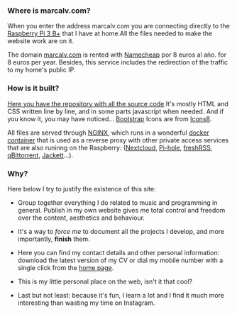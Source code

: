 <!--name:About this website-->
<!--pubdate:09/07/2020-->
<!--moddate:10/07/2020-->
<!--icon:web-->

### Where is marcalv.com?

When you enter the address marcalv.com you are connecting directly to the [Raspberry Pi 3 B+](https://www.raspberrypi.org/products/raspberry-pi-3-model-b-plus/) that I have at home.All the files needed to make the website work are on it.

The domain [marcalv.com](https://marcalv.com) is rented with [Namecheap](https://www.namecheap.com) por 8 euros al año. for 8 euros per year. Besides, this service includes the redirection of the traffic to my home's public IP. 

### How is it built?


[Here you have the repository with all the source code](https://github.com/marcalv/mywebpage).It's mostly HTML and CSS written line by line, and in some parts javascript when needed. And if you know it, you may have noticed... [Bootstrap](https://getbootstrap.com/) Icons are from [Icons8](https://icons8.com/).

All files are served through [NGINX](https://www.nginx.com/), which runs in a wonderful [docker container](https://github.com/linuxserver/docker-letsencrypt) that is used as a reverse proxy with other private access services that are also runinng on the Raspberry: ([Nextcloud](https://nextcloud.com/), [Pi-hole](https://pi-hole.net/), [freshRSS](https://freshrss.org/), [qBittorrent](https://github.com/linuxserver/docker-qbittorrent), [Jackett](https://github.com/Jackett/Jackett)...).


### Why?

Here below I try to justify the existence of this site:

* Group together everything I do related to music and programming in general. Publish in my own website gives me total control and freedom over the content, aesthetics and behaviour.

* It's a way to *force me* to document all the projects I develop, and more importantly, **finish** them.

* Here you can find my contact details and other personal information: download the latest version of my CV or dial my mobile number with a single click from the [home page](/).

* This is my little personal place on the web, isn't it that cool?

* Last but not least: because it's fun, I learn a lot and I find it much more interesting than wasting my time on Instagram.

